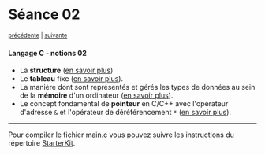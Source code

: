 # Séance 02

<p><sup><a href="../s01">précédente</a> | <a href="../s03">suivante</a></sup></p>

#### Langage C - notions 02

- La **structure** ([en savoir plus](https://www.tutorialspoint.com/cprogramming/c_structures.htm))
- Le **tableau** fixe ([en savoir plus](https://www.tutorialspoint.com/cprogramming/c_arrays.htm)).
- La manière dont sont représentés et gérés les types de données au sein de la **mémoire** d'un ordinateur ([en savoir plus](https://www.tutorialspoint.com/cprogramming/c_data_types.htm)).
- Le concept fondamental de **pointeur** en C/C++ avec l'opérateur d'adresse ``&`` et l'opérateur de déréférencement ``*`` ([en savoir plus](https://www.tutorialspoint.com/cprogramming/c_pointers.htm)).

---

Pour compiler le fichier [main.c](main.c) vous pouvez suivre les instructions du répertoire [StarterKit](https://github.com/paccpp/StarterKit).

